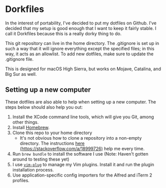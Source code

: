 # Dorkfiles

In the interest of portability, I've decided to put my dotfiles on Github. I've decided that my setup is good enough that I want to keep it fairly stable. I call it Dorkfiles because this is a really dorky thing to do.

This git repository can live in the home directory. The .gitignore is set up in such a way that it will ignore everything except the specified files; in this way, it acts as an allowlist. To add new dotfiles, make sure to update the .gitignore file.

This is designed for macOS High Sierra, but works on Mojave, Catalina, and Big Sur as well.

## Setting up a new computer

These dotfiles are also able to help when setting up a new computer.
The steps below should also help you out:

1. Install the XCode command line tools, which will give you Git, among other things.
2. Install [Homebrew](https://brew.sh).
3. Clone this repo to your home directory
	- It's not obvious how to clone a repository into a non-empty directory. The instructions [here (https://stackoverflow.com/a/18999726)](https://stackoverflow.com/a/18999726) help me every time.
4. Run `brew bundle` to install the software I use (Note: Haven't gotten around to testing these yet)
5. I use [`vim-plug`](https://github.com/junegunn/vim-plug) to manage my Vim plugins. Install it and run the plugin installation process.
6. Use application-specific config importers for the Alfred and iTerm 2 profiles.

